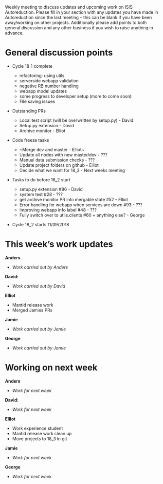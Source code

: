 Weekly meeting to discuss updates and upcoming work on ISIS Autoreduction.
Please fill in your section with any updates you have made in Autoreduction since the last meeting – this can be blank if you have been away/working on other projects. Additionally please add points to both general discussion and any other business if you wish to raise anything in advance. 

General discussion points
=========================
* Cycle 18_1 complete
  * refactoring: using utils
  * serverside webapp validation
  * negative RB number handling
  * webapp model updates
  * some progress to developer setup (more to come soon)
  * File saving issues

* Outstanding PRs
  * Local test script (will be overwritten by setup.py) - David
  * Setup.py extension - David
  * Archive monitor - Elliot

* Code freeze tasks
  * ~Merge dev and master - Elliot~
  * Update all nodes with new master/dev - ???
  * Manual data submission checks - ???
  * Update project folders on github - Elliot
  * Decide what we want for 18_3 - Next weeks meeting
  
* Tasks to do before 18_2 start
  * setup.py extension #86 - David
  * system test #28 - ???
  * get archive monitor PR into mergable state #52 - Elliot
  * Error handling for webapp when services are down #93 - ???
  * Improving webapp info label #48 - ???
  * Fully switch over to utils.clients #60 + anything else? - George

* Cycle 18_2 starts 11/09/2018
  
  
  
This week’s work updates
========================

**Anders**
* *Work carried out by Anders* 

**David:**
* *Work carried out by David*

**Elliot**
* Mantid release work
* Merged Jamies PRs

**Jamie**
* *Work carried out by Jamie*

**George**
* *Work carried out by Jamie*

Working on next week
====================

**Anders**
* *Work for next week*

**David:**
* *Work for next week*

**Elliot**
* Work experience student
* Mantid release work clean up
* Move projects to 18_3 in git


**Jamie**
* *Work for next week*

**George**
* *Work for next week*
